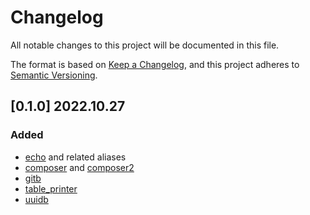 # Changelog
All notable changes to this project will be documented in this file.

The format is based on [Keep a Changelog](https://keepachangelog.com/en/1.0.0/),
and this project adheres to [Semantic Versioning](https://semver.org/spec/v2.0.0.html).

## [0.1.0] 2022.10.27
### Added
- [echo](./scripts/echo.sh) and related aliases
- [composer](./scripts/composer) and [composer2](./scripts/composer2)
- [gitb](./scripts/gtib)
- [table_printer](./scripts/table_printer.sh)
- [uuidb](./scripts/uuidb)
